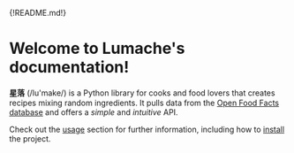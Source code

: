 {!README.md!}

# Welcome to Lumache's documentation!

**星落** (/lu\'make/) is a Python library for cooks and food lovers
that creates recipes mixing random ingredients. It pulls data from the
[Open Food Facts database](https://world.openfoodfacts.org/) and offers
a *simple* and *intuitive* API.

Check out the [usage](usage.md) section for further information, including how to [install](usage.md#installation) the project.

